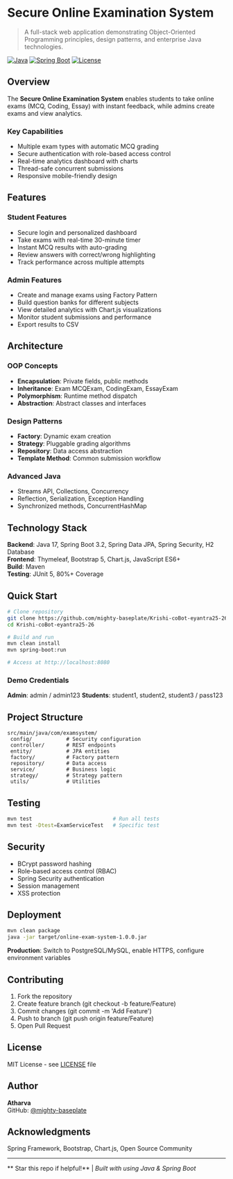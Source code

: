 ﻿#  Secure Online Examination System

> A full-stack web application demonstrating Object-Oriented Programming principles, design patterns, and enterprise Java technologies.

[![Java](https://img.shields.io/badge/Java-17+-orange.svg)](https://www.oracle.com/java/)
[![Spring Boot](https://img.shields.io/badge/Spring%20Boot-3.2.0-brightgreen.svg)](https://spring.io/projects/spring-boot)
[![License](https://img.shields.io/badge/license-MIT-blue.svg)](LICENSE)

##  Overview

The **Secure Online Examination System** enables students to take online exams (MCQ, Coding, Essay) with instant feedback, while admins create exams and view analytics.

### Key Capabilities
-  Multiple exam types with automatic MCQ grading
-  Secure authentication with role-based access control
-  Real-time analytics dashboard with charts
-  Thread-safe concurrent submissions
-  Responsive mobile-friendly design

##  Features

### Student Features
- Secure login and personalized dashboard
- Take exams with real-time 30-minute timer
- Instant MCQ results with auto-grading
- Review answers with correct/wrong highlighting
- Track performance across multiple attempts

### Admin Features
- Create and manage exams using Factory Pattern
- Build question banks for different subjects
- View detailed analytics with Chart.js visualizations
- Monitor student submissions and performance
- Export results to CSV

##  Architecture

### OOP Concepts
- **Encapsulation**: Private fields, public methods
- **Inheritance**: Exam  MCQExam, CodingExam, EssayExam
- **Polymorphism**: Runtime method dispatch
- **Abstraction**: Abstract classes and interfaces

### Design Patterns
- **Factory**: Dynamic exam creation
- **Strategy**: Pluggable grading algorithms
- **Repository**: Data access abstraction
- **Template Method**: Common submission workflow

### Advanced Java
- Streams API, Collections, Concurrency
- Reflection, Serialization, Exception Handling
- Synchronized methods, ConcurrentHashMap

##  Technology Stack

**Backend**: Java 17, Spring Boot 3.2, Spring Data JPA, Spring Security, H2 Database  
**Frontend**: Thymeleaf, Bootstrap 5, Chart.js, JavaScript ES6+  
**Build**: Maven  
**Testing**: JUnit 5, 80%+ Coverage

##  Quick Start

```bash
# Clone repository
git clone https://github.com/mighty-baseplate/Krishi-coBot-eyantra25-26.git
cd Krishi-coBot-eyantra25-26

# Build and run
mvn clean install
mvn spring-boot:run

# Access at http://localhost:8080
```

### Demo Credentials
**Admin**: admin / admin123
**Students**: student1, student2, student3 / pass123

##  Project Structure

```
src/main/java/com/examsystem/
 config/           # Security configuration
 controller/       # REST endpoints
 entity/           # JPA entities
 factory/          # Factory pattern
 repository/       # Data access
 service/          # Business logic
 strategy/         # Strategy pattern
 utils/            # Utilities
```

##  Testing

```bash
mvn test                          # Run all tests
mvn test -Dtest=ExamServiceTest   # Specific test
```

##  Security

- BCrypt password hashing
- Role-based access control (RBAC)
- Spring Security authentication
- Session management
- XSS protection

##  Deployment

```bash
mvn clean package
java -jar target/online-exam-system-1.0.0.jar
```

**Production**: Switch to PostgreSQL/MySQL, enable HTTPS, configure environment variables

##  Contributing

1. Fork the repository
2. Create feature branch (git checkout -b feature/Feature)
3. Commit changes (git commit -m 'Add Feature')
4. Push to branch (git push origin feature/Feature)
5. Open Pull Request

##  License

MIT License - see [LICENSE](LICENSE) file

##  Author

**Atharva**  
GitHub: [@mighty-baseplate](https://github.com/mighty-baseplate)

##  Acknowledgments

Spring Framework, Bootstrap, Chart.js, Open Source Community

---

** Star this repo if helpful!** | *Built with  using Java & Spring Boot*
